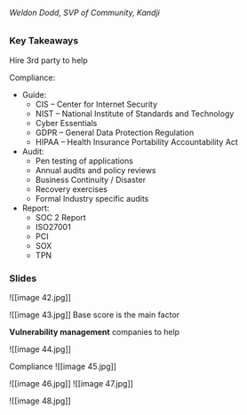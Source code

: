 ###### Weldon Dodd, SVP of Community, Kandji

### Key Takeaways

Hire 3rd party to help 

Compliance:
- Guide:
	- CIS – Center for Internet Security
	- NIST – National Institute of Standards and Technology
	- Cyber Essentials
	- GDPR – General Data Protection Regulation
	- HIPAA – Health Insurance Portability Accountability Act
- Audit:
	- Pen testing of applications
	- Annual audits and policy reviews
	- Business Continuity / Disaster
	- Recovery exercises
	- Formal Industry specific audits
- Report:
	- SOC 2 Report
	- ISO27001
	- PCI
	- SOX
	- TPN
 
### Slides

![[image 42.jpg]]

![[image 43.jpg]]
Base score is the main factor

**Vulnerability management** companies to help

![[image 44.jpg]]

Compliance 
![[image 45.jpg]]

![[image 46.jpg]]
![[image 47.jpg]]


![[image 48.jpg]]
